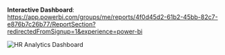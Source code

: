 **Interactive Dashboard**: https://app.powerbi.com/groups/me/reports/4f0d45d2-61b2-45bb-82c7-e876b7c26b77/ReportSection?redirectedFromSignup=1&experience=power-bi

![HR Analytics Dashboard](https://github.com/manasas2008/PowerBI_HRAnalytics_AttritionRate_Analysis_Report/assets/140550175/42b5446f-f890-4a82-a0a2-ee90a8c76080)


